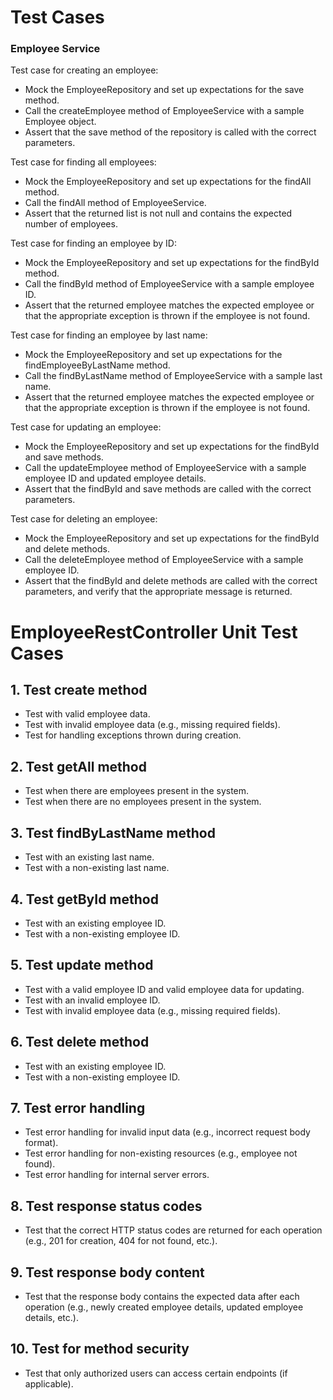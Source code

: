 # Test Cases

### Employee Service

Test case for creating an employee:
* Mock the EmployeeRepository and set up expectations for the save method.
* Call the createEmployee method of EmployeeService with a sample Employee object.
* Assert that the save method of the repository is called with the correct parameters.

Test case for finding all employees:
* Mock the EmployeeRepository and set up expectations for the findAll method.
* Call the findAll method of EmployeeService.
* Assert that the returned list is not null and contains the expected number of employees.

Test case for finding an employee by ID:
* Mock the EmployeeRepository and set up expectations for the findById method.
* Call the findById method of EmployeeService with a sample employee ID.
* Assert that the returned employee matches the expected employee or that the appropriate exception is thrown if the employee is not found.

Test case for finding an employee by last name:
* Mock the EmployeeRepository and set up expectations for the findEmployeeByLastName method. 
* Call the findByLastName method of EmployeeService with a sample last name.
* Assert that the returned employee matches the expected employee or that the appropriate exception is thrown if the employee is not found.

Test case for updating an employee:
* Mock the EmployeeRepository and set up expectations for the findById and save methods.
* Call the updateEmployee method of EmployeeService with a sample employee ID and updated employee details.
* Assert that the findById and save methods are called with the correct parameters.

Test case for deleting an employee:
* Mock the EmployeeRepository and set up expectations for the findById and delete methods.
* Call the deleteEmployee method of EmployeeService with a sample employee ID.
* Assert that the findById and delete methods are called with the correct parameters, and verify that the appropriate message is returned.

# EmployeeRestController Unit Test Cases

## 1. Test create method
- Test with valid employee data.
- Test with invalid employee data (e.g., missing required fields).
- Test for handling exceptions thrown during creation.

## 2. Test getAll method
- Test when there are employees present in the system.
- Test when there are no employees present in the system.

## 3. Test findByLastName method
- Test with an existing last name.
- Test with a non-existing last name.

## 4. Test getById method
- Test with an existing employee ID.
- Test with a non-existing employee ID.

## 5. Test update method
- Test with a valid employee ID and valid employee data for updating.
- Test with an invalid employee ID.
- Test with invalid employee data (e.g., missing required fields).

## 6. Test delete method
- Test with an existing employee ID.
- Test with a non-existing employee ID.

## 7. Test error handling
- Test error handling for invalid input data (e.g., incorrect request body format).
- Test error handling for non-existing resources (e.g., employee not found).
- Test error handling for internal server errors.

## 8. Test response status codes
- Test that the correct HTTP status codes are returned for each operation (e.g., 201 for creation, 404 for not found, etc.).

## 9. Test response body content
- Test that the response body contains the expected data after each operation (e.g., newly created employee details, updated employee details, etc.).

## 10. Test for method security
- Test that only authorized users can access certain endpoints (if applicable).
